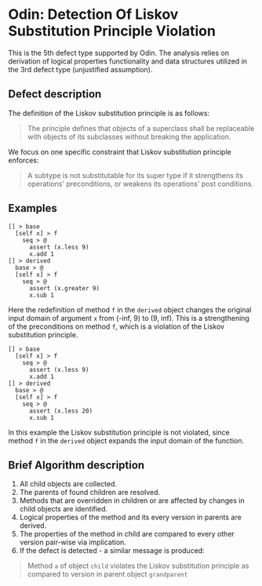 # Odin: Detection Of Liskov Substitution Principle Violation

This is the 5th defect type supported by Odin. The analysis relies on derivation of logical properties functionality and data structures utilized in the 3rd defect type (unjustified assumption).

## Defect description
The definition of the Liskov substitution principle is as follows:
> The principle defines that objects of a superclass shall be replaceable with objects of its subclasses without breaking the application.

We focus on one specific constraint that Liskov substitution principle enforces:

> A subtype is not substitutable for its super type if it strengthens its operations' preconditions, or weakens its operations' post conditions.

## Examples
```
[] > base
  [self x] > f
    seq > @
      assert (x.less 9)
      x.add 1
[] > derived
  base > @
  [self x] > f
    seq > @
      assert (x.greater 9)
      x.sub 1
```

Here the redefinition of method `f` in the `derived` object changes the original input domain of argument `x` from (-inf, 9) to (9, inf). This is a strengthening of the preconditions on method `f`, which is a violation of the Liskov substitution principle.

```
[] > base
  [self x] > f
    seq > @
      assert (x.less 9)
      x.add 1
[] > derived
  base > @
  [self x] > f
    seq > @
      assert (x.less 20)
      x.sub 1
```
In this example the Liskov substitution principle is not violated, since method `f` in the `derived` object expands the input domain of the function.

## Brief Algorithm description
1. All child objects are collected.
2. The parents of found children are resolved.
3. Methods that are overridden in children or are affected by changes in child objects are identified.
4. Logical properties of the method and its every version in parents are derived.
5. The properties of the method in child are compared to every other version pair-wise via implication.
6. If the defect is detected - a similar message is produced:
> Method `a` of object `child` violates the Liskov substitution principle as compared to version in parent object `grandparent`
